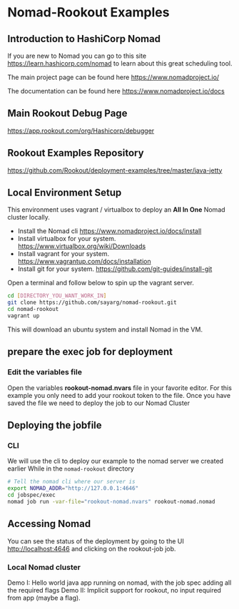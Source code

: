 # Nomad-Rookout Examples

## Introduction to HashiCorp Nomad

If you are new to Nomad you can go to this site <https://learn.hashicorp.com/nomad> to learn about this great scheduling tool.

The main project page can be found here <https://www.nomadproject.io/>

The documentation can be found here <https://www.nomadproject.io/docs>

## Main Rookout Debug Page

<https://app.rookout.com/org/Hashicorp/debugger>

## Rookout Examples Repository

<https://github.com/Rookout/deployment-examples/tree/master/java-jetty>

## Local Environment Setup

This environment uses vagrant / virtualbox to deploy an **All In One** Nomad cluster locally.

* Install the Nomad cli <https://www.nomadproject.io/docs/install>
* Install virtualbox for your system. <https://www.virtualbox.org/wiki/Downloads>
* Install vagrant for your system. <https://www.vagrantup.com/docs/installation>
* Install git for your system. <https://github.com/git-guides/install-git>

Open a terminal and follow below to spin up the vagrant server.

```bash
cd [DIRECTORY_YOU_WANT_WORK_IN]
git clone https://github.com/sayarg/nomad-rookout.git
cd nomad-rookout
vagrant up
```

This will download an ubuntu system and install Nomad in the VM.

## prepare the exec job for deployment

### Edit the variables file

Open the variables **rookout-nomad.nvars** file in your favorite editor.
For this example you only need to add your rookout token to the file.
Once you have saved the file we need to deploy the job to our Nomad Cluster

## Deploying the jobfile

### CLI

We will use the cli to deploy our example to the nomad server we created earlier
While in the `nomad-rookout` directory

```bash
# Tell the nomad cli where our server is
export NOMAD_ADDR="http://127.0.0.1:4646"
cd jobspec/exec
nomad job run -var-file="rookout-nomad.nvars" rookout-nomad.nomad
```

## Accessing Nomad

You can see the status of the deployment by going to the UI <http://localhost:4646> and clicking on the rookout-job job.

### Local Nomad cluster

Demo I: Hello world java app running on nomad, with the job spec adding all the required flags
Demo II: Implicit support for rookout, no input required from app (maybe a flag).
